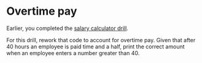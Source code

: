 
# Overtime pay

Earlier, you completed the [salary calculator drill](../salary_calculator). 

For this drill, rework that code to account for overtime pay. Given that after 40 hours an employee is paid time and a half, print the correct amount when an employee enters a number greater than 40.